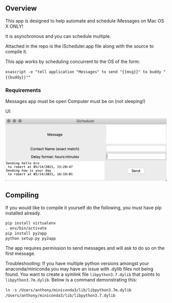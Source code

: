 ## Overview


This app is designed to help automate and schedule iMessages on Mac OS X ONLY!

It is asynchronous and you can schedule multiple.

Attached in the repo is the iScheduler.app file along with the source to compile it.

This app works by scheduling concurrent to the OS of the form:

`osascript -e "tell application "Messages" to send "{{msg}}" to buddy "{{buddy}}""`


### Requirements
Messages app must be open
Computer must be on (not sleeping!)

UI:

![Demo](demo.png)

## Compiling

If you would like to compile it yourself do the following, you must have pip installed already.

```
pip install virtualenv
. env/bin/activate
pip install py2app
python setup.py py2app
```

The app requires permission to send messages and will ask to do so on the first message.


Troubleshooting:
If you have multiple python versions amongst your anaconda/miniconda you may have an issue with .dylib files not being found. You want to create a symlink file `libpython3.7.dylib` that points to `libpython3.7m.dylib`. Below is a command demonstrating this:

`ln -s /Users/anthony/miniconda3/lib/libpython3.7m.dylib /Users/anthony/miniconda3/lib/libpython3.7.dylib`

